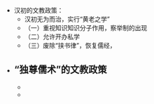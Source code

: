 - 汉初的文教政策：
	- 汉初无为而治，实行“黄老之学”
	- （一）重视知识知识分子作用，察举制的出现
	- （二）允许开办私学
	- （三）废除“挟书律”，恢复儒经，
- “独尊儒术”的文教政策
	-
	-
	-